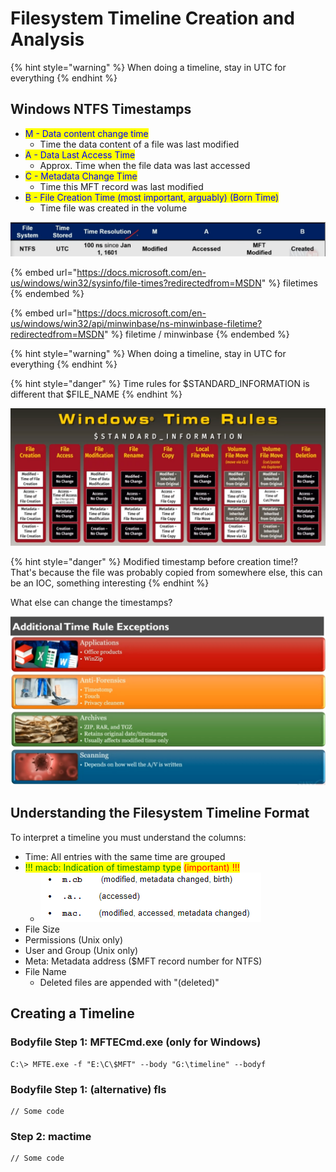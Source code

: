 # Filesystem Timeline Creation and Analysis

{% hint style="warning" %}
When doing a timeline, stay in UTC for everything
{% endhint %}

## Windows NTFS Timestamps

* <mark style="color:blue;">M - Data content change time</mark>
  * Time the data content of a file was last modified
* <mark style="color:blue;">A - Data Last Access Time</mark>
  * Approx. Time when the file data was last accessed
* <mark style="color:blue;">C - Metadata Change Time</mark>
  * Time this MFT record was last modified
* <mark style="color:blue;">B - File Creation Time (most important, arguably) (Born Time)</mark>
  * Time file was created in the volume

![timestamps](<../../.gitbook/assets/image (9).png>)

{% embed url="https://docs.microsoft.com/en-us/windows/win32/sysinfo/file-times?redirectedfrom=MSDN" %}
filetimes
{% endembed %}

{% embed url="https://docs.microsoft.com/en-us/windows/win32/api/minwinbase/ns-minwinbase-filetime?redirectedfrom=MSDN" %}
filetime / minwinbase
{% endembed %}

{% hint style="warning" %}
When doing a timeline, stay in UTC for everything
{% endhint %}

{% hint style="danger" %}
Time rules for $STANDARD\_INFORMATION is different that $FILE\_NAME
{% endhint %}

![Windows Time Rules](<../../.gitbook/assets/image (10) (2).png>)

{% hint style="danger" %}
Modified timestamp before creation time!? That's because the file was probably copied from somewhere else, this can be an IOC, something interesting
{% endhint %}

What else can change the timestamps?

![time rule exceptions](<../../.gitbook/assets/image (13).png>)

## Understanding the Filesystem Timeline Format

To interpret a timeline you must understand the columns:

* Time: All entries with the same time are grouped
* <mark style="color:green;">!!! macb: Indication of timestamp type</mark> <mark style="color:red;">(important) !!!</mark>
  * ![](<../../.gitbook/assets/image (6) (2).png>)
* File Size
* Permissions (Unix only)
* User and Group (Unix only)
* Meta: Metadata address ($MFT record number for NTFS)
* File Name
  * Deleted files are appended with "(deleted)"

## Creating a Timeline

### Bodyfile Step 1: MFTECmd.exe (only for Windows)

```
C:\> MFTE.exe -f "E:\C\$MFT" --body "G:\timeline" --bodyf
```

### Bodyfile Step 1: (alternative) fls

```
// Some code
```

### Step 2: mactime

```
// Some code
```


